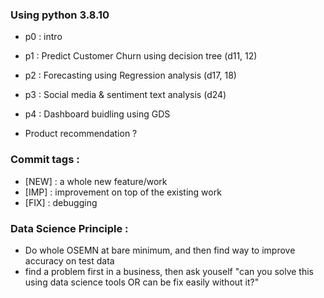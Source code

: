 ### Using python 3.8.10

- p0 : intro
- p1 : Predict Customer Churn using decision tree (d11, 12)
- p2 : Forecasting using Regression analysis (d17, 18)
- p3 : Social media & sentiment text analysis (d24)
- p4 : Dashboard buidling using GDS

- Product recommendation ?

### Commit tags :

- [NEW] : a whole new feature/work
- [IMP] : improvement on top of the existing work
- [FIX] : debugging

### Data Science Principle :

- Do whole OSEMN at bare minimum, and then find way to improve accuracy on test data
- find a problem first in a business, then ask youself "can you solve this using data science tools OR can be fix easily without it?"
